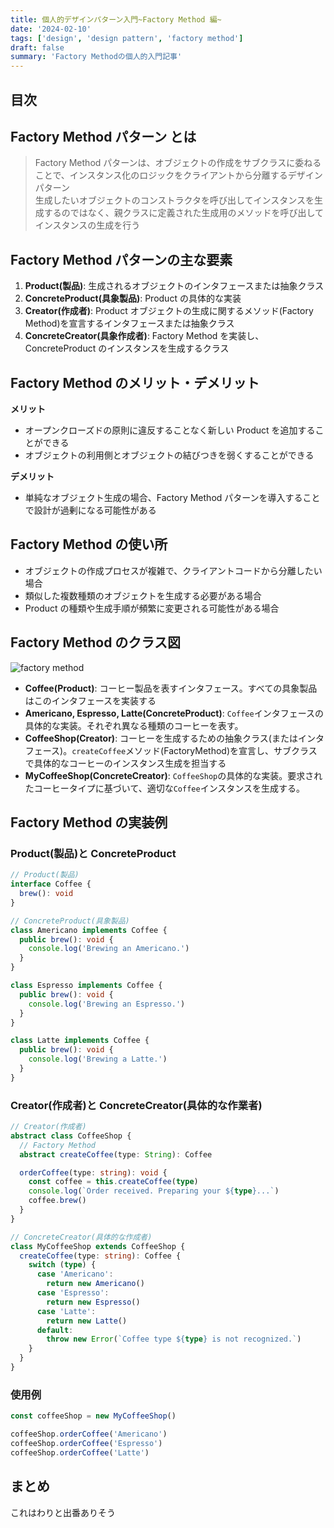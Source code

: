 ```yaml
---
title: 個人的デザインパターン入門~Factory Method 編~
date: '2024-02-10'
tags: ['design', 'design pattern', 'factory method']
draft: false
summary: 'Factory Methodの個人的入門記事'
---
```


## 目次

<TOCInline toc={props.toc} exclude="目次" toHeading={3} />

## Factory Method パターン とは

> Factory Method パターンは、オブジェクトの作成をサブクラスに委ねることで、インスタンス化のロジックをクライアントから分離するデザインパターン  
> 生成したいオブジェクトのコンストラクタを呼び出してインスタンスを生成するのではなく、親クラスに定義された生成用のメソッドを呼び出してインスタンスの生成を行う

## Factory Method パターンの主な要素

1. **Product(製品)**: 生成されるオブジェクトのインタフェースまたは抽象クラス
2. **ConcreteProduct(具象製品)**: Product の具体的な実装
3. **Creator(作成者)**: Product オブジェクトの生成に関するメソッド(Factory Method)を宣言するインタフェースまたは抽象クラス
4. **ConcreteCreator(具象作成者)**: Factory Method を実装し、ConcreteProduct のインスタンスを生成するクラス

## Factory Method のメリット・デメリット

**メリット**

- オープンクローズドの原則に違反することなく新しい Product を追加することができる
- オブジェクトの利用側とオブジェクトの結びつきを弱くすることができる

**デメリット**

- 単純なオブジェクト生成の場合、Factory Method パターンを導入することで設計が過剰になる可能性がある

## Factory Method の使い所

- オブジェクトの作成プロセスが複雑で、クライアントコードから分離したい場合
- 類似した複数種類のオブジェクトを生成する必要がある場合
- Product の種類や生成手順が頻繁に変更される可能性がある場合

## Factory Method のクラス図

![factory method](/static/images/design/design_pattern/factory_method/factory_method.png)

- **Coffee(Product)**: コーヒー製品を表すインタフェース。すべての具象製品はこのインタフェースを実装する
- **Americano, Espresso, Latte(ConcreteProduct)**: `Coffee`インタフェースの具体的な実装。それぞれ異なる種類のコーヒーを表す。
- **CoffeeShop(Creator)**: コーヒーを生成するための抽象クラス(またはインタフェース)。`createCoffee`メソッド(FactoryMethod)を宣言し、サブクラスで具体的なコーヒーのインスタンス生成を担当する
- **MyCoffeeShop(ConcreteCreator)**: `CoffeeShop`の具体的な実装。要求されたコーヒータイプに基づいて、適切な`Coffee`インスタンスを生成する。

## Factory Method の実装例

### Product(製品)と ConcreteProduct

```typescript
// Product(製品)
interface Coffee {
  brew(): void
}

// ConcreteProduct(具象製品)
class Americano implements Coffee {
  public brew(): void {
    console.log('Brewing an Americano.')
  }
}

class Espresso implements Coffee {
  public brew(): void {
    console.log('Brewing an Espresso.')
  }
}

class Latte implements Coffee {
  public brew(): void {
    console.log('Brewing a Latte.')
  }
}
```

### Creator(作成者)と ConcreteCreator(具体的な作業者)

```typescript
// Creator(作成者)
abstract class CoffeeShop {
  // Factory Method
  abstract createCoffee(type: String): Coffee

  orderCoffee(type: string): void {
    const coffee = this.createCoffee(type)
    console.log(`Order received. Preparing your ${type}...`)
    coffee.brew()
  }
}

// ConcreteCreator(具体的な作成者)
class MyCoffeeShop extends CoffeeShop {
  createCoffee(type: string): Coffee {
    switch (type) {
      case 'Americano':
        return new Americano()
      case 'Espresso':
        return new Espresso()
      case 'Latte':
        return new Latte()
      default:
        throw new Error(`Coffee type ${type} is not recognized.`)
    }
  }
}
```

### 使用例

```typescript
const coffeeShop = new MyCoffeeShop()

coffeeShop.orderCoffee('Americano')
coffeeShop.orderCoffee('Espresso')
coffeeShop.orderCoffee('Latte')
```

## まとめ

これはわりと出番ありそう
